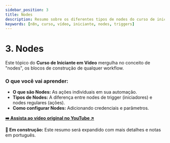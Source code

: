 ```yaml
---
sidebar_position: 3
title: Nodes
description: Resumo sobre os diferentes tipos de nodes do curso de iniciante em vídeo do n8n.
keywords: [n8n, curso, vídeo, iniciante, nodes, triggers]
---
```


# 3. Nodes

Este tópico do **Curso de Iniciante em Vídeo** mergulha no conceito de "nodes", os blocos de construção de qualquer workflow.

### O que você vai aprender:
- **O que são Nodes:** As ações individuais em sua automação.
- **Tipos de Nodes:** A diferença entre nodes de trigger (iniciadores) e nodes regulares (ações).
- **Como configurar Nodes:** Adicionando credenciais e parâmetros.

**[➡️ Assista ao vídeo original no YouTube ↗](https://www.youtube.com/watch?v=I_7_b0I1I3Y&list=PL8p-62yr-wG4s4s_lq4a4M0S-s_k4iS3q&index=3)**

**🔄 Em construção:** Este resumo será expandido com mais detalhes e notas em português. 